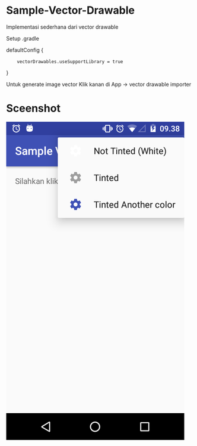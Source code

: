 # Sample-Vector-Drawable
Implementasi sederhana dari vector drawable

Setup
.gradle

defaultConfig {

        vectorDrawables.useSupportLibrary = true
        
}


Untuk generate image vector 
Klik kanan di App -> vector drawable importer

# Sceenshot

![Screenshot](https://github.com/Fiks33/Sample-Vector-Drawable/blob/master/Screenshot/1.png)

